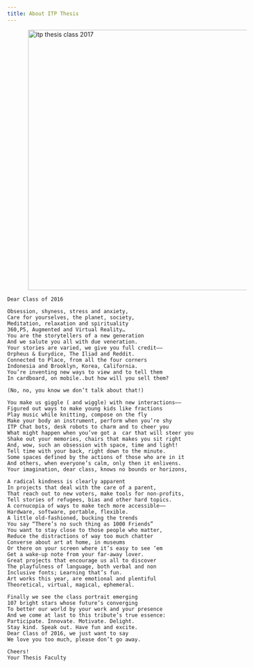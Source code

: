 ```yaml
---
title: About ITP Thesis
---
```


<img src="https://itp.nyu.edu/thesis2016/wp-content/uploads/2016/04/ITP-Class-2016.png" alt="itp thesis class 2017" style="width: 600px; margin-left: 48px;"/>


    Dear Class of 2016

    Obsession, shyness, stress and anxiety,
    Care for yourselves, the planet, society,
    Meditation, relaxation and spirituality
    360,P5, Augmented and Virtual Reality…
    You are the storytellers of a new generation
    And we salute you all with due veneration.
    Your stories are varied, we give you full credit––
    Orpheus & Eurydice, The Iliad and Reddit.
    Connected to Place, from all the four corners
    Indonesia and Brooklyn, Korea, California.
    You’re inventing new ways to view and to tell them
    In cardboard, on mobile..but how will you sell them?

    (No, no, you know we don’t talk about that!)

    You make us giggle ( and wiggle) with new interactions––
    Figured out ways to make young kids like fractions
    Play music while knitting, compose on the fly
    Make your body an instrument, perform when you’re shy
    ITP Chat bots, desk robots to charm and to cheer you
    What might happen when you’ve got a  car that will steer you
    Shake out your memories, chairs that makes you sit right
    And, wow, such an obsession with space, time and light!
    Tell time with your back, right down to the minute.
    Some spaces defined by the actions of those who are in it
    And others, when everyone’s calm, only then it enlivens.
    Your imagination, dear class, knows no bounds or horizons,

    A radical kindness is clearly apparent
    In projects that deal with the care of a parent,
    That reach out to new voters, make tools for non-profits,
    Tell stories of refugees, bias and other hard topics.
    A cornucopia of ways to make tech more accessible––
    Hardware, software, portable, flexible.
    A little old-fashioned, bucking the trends
    You say “There’s no such thing as 1000 Friends”
    You want to stay close to those people who matter,
    Reduce the distractions of way too much chatter
    Converse about art at home, in museums
    Or there on your screen where it’s easy to see ‘em
    Get a wake-up note from your far-away lover.
    Great projects that encourage us all to discover
    The playfulness of language, both verbal and non
    Inclusive fonts; Learning that’s fun.
    Art works this year, are emotional and plentiful
    Theoretical, virtual, magical, ephemeral.

    Finally we see the class portrait emerging
    107 bright stars whose future’s converging
    To better our world by your work and your presence
    And we come at last to this tribute’s true essence:
    Participate. Innovate. Motivate. Delight.
    Stay kind. Speak out. Have fun and excite.
    Dear Class of 2016, we just want to say
    We love you too much, please don’t go away.

    Cheers!
    Your Thesis Faculty



